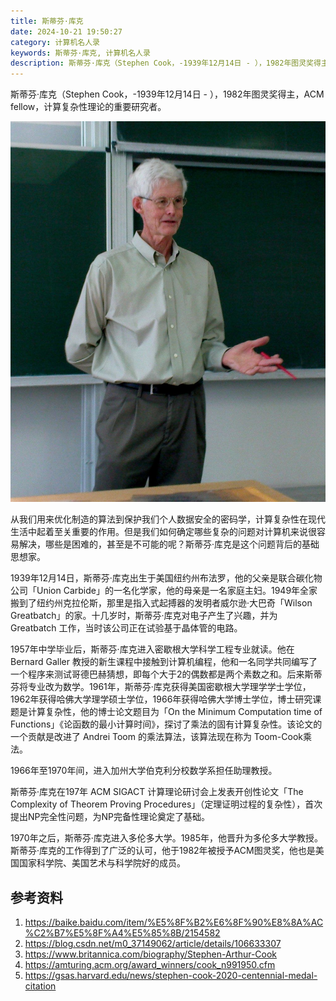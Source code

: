 ```yaml
---
title: 斯蒂芬·库克
date: 2024-10-21 19:50:27
category: 计算机名人录
keywords: 斯蒂芬·库克, 计算机名人录
description: 斯蒂芬·库克（Stephen Cook，-1939年12月14日 - ），1982年图灵奖得主，ACM fellow，计算复杂性理论的重要研究者。
---
```


斯蒂芬·库克（Stephen Cook，-1939年12月14日 - ），1982年图灵奖得主，ACM fellow，计算复杂性理论的重要研究者。

![img](20241021-stephen-cook/Stephen-Arthur-Cook-2008.jpg)

从我们用来优化制造的算法到保护我们个人数据安全的密码学，计算复杂性在现代生活中起着至关重要的作用。但是我们如何确定哪些复杂的问题对计算机来说很容易解决，哪些是困难的，甚至是不可能的呢？斯蒂芬·库克是这个问题背后的基础思想家。

1939年12月14日，斯蒂芬·库克出生于美国纽约州布法罗，他的父亲是联合碳化物公司「Union Carbide」的一名化学家，他的母亲是一名家庭主妇。1949年全家搬到了纽约州克拉伦斯，那里是指入式起搏器的发明者威尔逊·大巴奇「Wilson Greatbatch」的家。十几岁时，斯蒂芬·库克对电子产生了兴趣，并为 Greatbatch 工作，当时该公司正在试验基于晶体管的电路。

1957年中学毕业后，斯蒂芬·库克进入密歇根大学科学工程专业就读。他在 Bernard Galler 教授的新生课程中接触到计算机编程，他和一名同学共同编写了一个程序来测试哥德巴赫猜想，即每个大于2的偶数都是两个素数之和。后来斯蒂芬将专业改为数学。1961年，斯蒂芬·库克获得美国密歇根大学理学学士学位，1962年获得哈佛大学理学硕士学位，1966年获得哈佛大学博士学位，博士研究课题是计算复杂性，他的博士论文题目为「On the Minimum Computation time of Functions」《论函数的最小计算时间》，探讨了乘法的固有计算复杂性。该论文的一个贡献是改进了 Andrei Toom 的乘法算法，该算法现在称为 Toom-Cook乘法。

1966年至1970年间，进入加州大学伯克利分校数学系担任助理教授。

斯蒂芬·库克在197年 ACM SIGACT 计算理论研讨会上发表开创性论文「The Complexity of Theorem Proving Procedures」（定理证明过程的复杂性），首次提出NP完全性问题，为NP完备性理论奠定了基础。

1970年之后，斯蒂芬·库克进入多伦多大学。1985年，他晋升为多伦多大学教授。斯蒂芬·库克的工作得到了广泛的认可，他于1982年被授予ACM图灵奖，他也是美国国家科学院、美国艺术与科学院好的成员。



## 参考资料
1. https://baike.baidu.com/item/%E5%8F%B2%E6%8F%90%E8%8A%AC%C2%B7%E5%8F%A4%E5%85%8B/2154582
2. https://blog.csdn.net/m0_37149062/article/details/106633307
3. https://www.britannica.com/biography/Stephen-Arthur-Cook
4. https://amturing.acm.org/award_winners/cook_n991950.cfm
5. https://gsas.harvard.edu/news/stephen-cook-2020-centennial-medal-citation